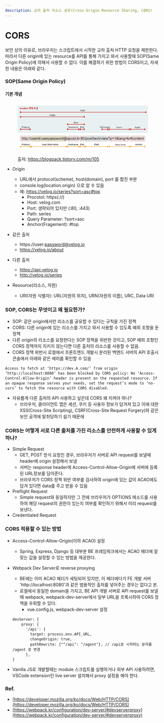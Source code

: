```yaml
---
description: 교차 출처 리소스 공유(Cross-Origin Resource Sharing, CORS)
---
```


# CORS

보안 상의 이유로, 브라우저는 스크립트에서 시작한 교차 출처 HTTP 요청을 제한한다. 따라서 다른 origin에 있는 resource를 API를 통해 가지고 와서 사용할때 SOP(Same Origin Policy)에 의해서 사용할 수 없다. 이를 해결하기 위한 방법이 CORS이고, 자세한 내용은 아래와 같다.

### SOP(Same Origin Policy)

#### 기본 개념

<figure><img src="../../.gitbook/assets/image (7).png" alt=""><figcaption><p>출처: <a href="https://blogpack.tistory.com/m/105">https://blogpack.tistory.com/m/105</a></p></figcaption></figure>

* Origin
  * URL에서 protocol(scheme), host(domain), port 를 합친 부분
  * console.log(location.origin) 으로 알 수 있음
  * 예: https://velog.io/series?sort=asc#top
    * Procotol: https(://)
    * Host: velog.com
    * Port: 생략되어 있지만 (:80, :443)
    * Path: series
    * Query Parameter: ?sort=asc
    * Anchor(Fragement): #top
* 같은 출처
  * https://user:password@velog.io
  * https://velog.io/about
* 다른 출처
  * https://api.velog.io
  * http://velog.io/series
*   Resource(리소스, 자원)

    * URI(자원 식별자): URL(자원의 위치), URN(자원의 이름), URC, Data URI



### SOP, CORS는 무엇이고 왜 필요한가?

* SOP: 같은 origin에서만 리소스를 공유할 수 있다는 규칙을 가진 정책
* CORS: 다른 origin에 있는 리소스를 가지고 와서 사용할 수 있도록 예외 조항을 둔 정책
* 다른 origin의 리소스를 요청한다는 SOP 정책을 위반한 것이고, SOP 예외 조항인 CORS 정책까지 지키지 않는다면 다른 출처의 리소스를 사용할 수 없음.
* CORS 정책 위반시 로컬에서 프론트엔드 개발시 분리된 백엔드 서버의 API 호출시 콘솔에서 아래와 같은 에러를 확인할 수 있음

```
Access to fetch at ‘https://dev.A.com/’ from origin ‘http://localhost:8080’ has been blocked by CORS policy: No ‘Access-Control-Allow-Origin’ header is present on the requested resource. If an opaque response serves your needs, set the request’s mode to ‘no-cors’ to fetch the resource with CORS disabled.
```

* 자유롭게 다른 출처의 API 사용하고 싶은데 CORS 왜 지켜야 하나?
  * 브라우저, 클라이언트 앱은 세션, 쿠키 등 사용자 정보가 담겨져 있고 이에 대한 XSS(Cross-Site Scripting), CSRF(Cross-Site Request Forgery)와 같은 보안 공격에 탈취당하기 쉽기 때문에

### CORS는 어떻게 서로 다른 출처를 가진 리소스를 안전하게 사용할 수 있게 하나?

* Simple Request
  * GET, POST 방식 요청인 경우, 브라우저가 서버로 API request를 보낼때 header에 origin 설정해서 보냄
  * 서버는 response header에 Access-Control-Allow-Origin에 서버에 등록된 URL정보를 담아준다.
  * 브라우저가 CORS 정책 위반 여부를 검사하여 origin에 있는 값이 ACAO에도 담겨 있다면 data를 주고 받을 수 있음
* Preflight Request
  * Simple request와 동일하지만 그 전에 브라우저가 OPTIONS 메소드를 사용하여 해당 request의 권한이 있는지 여부를 확인하기 위해서 미리 request를 보낸다.
* Credentialed Request

### CORS 적용할 수 있는 방법

* Access-Control-Allow-Origin(이하 ACAO) 설정
  * Spring, Express, Django 등 대부분 BE 프레임워크에서는 ACAO 헤더에 알맞는 값을 설정할 수 있는 방법을 제공한다.
*   Webpack Dev Server로 reverse proxying

    * BE에는 이미 ACAO 헤더가 세팅되어 있지만, 이 헤더에다가 FE 개발 서버 'http://localhost:8080'과 같은 범용적인 출처를 넣어주는 경우는 없다고 본.
    * 로컬에서 동일한 domain을 가지고, BE API 개발 서버로 API request를 보낼때 webpack, webpack-dev-server에서 일부 URL을 프록시하여 CORS 정책을 우회할 수 있다.
      * vue.config.js, webpack-dev-server 설정

    ```
    devServer: {
        proxy: {
          '/api': {
            target: process.env.API_URL,
            changeOrigin: true,
            pathRewrite: {"^/api": "/agent"}, // /api로 시작하는 문자를 /agent 로 변경
          },
    }
    ```
* Vanilla JS로 개발할때는 module 스크립트를 실행하거나 외부 API 사용하려면, VSCode extension인 live server 설치해서 proxy 설정을 해야 한다.&#x20;

### Ref.

* [https://developer.mozilla.org/ko/docs/Web/HTTP/CORS](https://developer.mozilla.org/ko/docs/Web/HTTP/CORS)
* [https://webpack.kr/configuration/dev-server/#devserverproxy](https://webpack.kr/configuration/dev-server/#devserverproxy)
